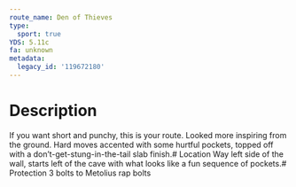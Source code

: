 ```yaml
---
route_name: Den of Thieves
type:
  sport: true
YDS: 5.11c
fa: unknown
metadata:
  legacy_id: '119672180'
---
```

# Description
If you want short and punchy, this is your route. Looked more inspiring from the ground. Hard moves accented with some hurtful pockets, topped off with a don’t-get-stung-in-the-tail slab finish.# Location
Way left side of the wall, starts left of the cave with what looks like a fun sequence of pockets.# Protection
3 bolts to Metolius rap bolts